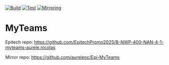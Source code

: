 [![Build](https://github.com/aurelenc/Epi-MyTeams/workflows/Build/badge.svg)](https://github.com/aurelenc/Epi-MyTeams/actions/workflows/build.yml)
[![Test](https://github.com/aurelenc/Epi-MyTeams/workflows/Test/badge.svg)](https://github.com/aurelenc/Epi-MyTeams/actions/workflows/test.yml)
[![Mirroring](https://github.com/aurelenc/Epi-MyTeams/workflows/Mirroring/badge.svg)](https://github.com/aurelenc/Epi-MyTeams/actions/workflows/mirroring.yml)

# MyTeams

Epitech repo: https://github.com/EpitechPromo2025/B-NWP-400-NAN-4-1-myteams-aurele.nicolas

Mirror repo: https://github.com/aurelenc/Epi-MyTeams
